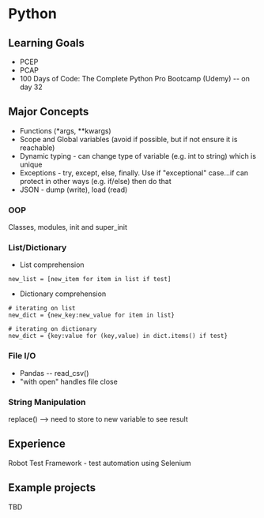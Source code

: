 # Python

## Learning Goals
- PCEP
- PCAP
- 100 Days of Code: The Complete Python Pro Bootcamp (Udemy) -- on day 32

## Major Concepts
- Functions (*args, **kwargs)
- Scope and Global variables (avoid if possible, but if not ensure it is reachable)
- Dynamic typing - can change type of variable (e.g. int to string) which is unique
- Exceptions - try, except, else, finally. Use if "exceptional" case...if can protect in other ways (e.g. if/else) then do that
- JSON - dump (write), load (read)

### OOP
Classes, modules, init and super_init

### List/Dictionary
- List comprehension 
```
new_list = [new_item for item in list if test]
```
- Dictionary comprehension
```
# iterating on list
new_dict = {new_key:new_value for item in list}

# iterating on dictionary
new_dict = {key:value for (key,value) in dict.items() if test}
```
### File I/O
- Pandas -- read_csv()
- "with open" handles file close

### String Manipulation
replace() --> need to store to new variable to see result

## Experience
Robot Test Framework - test automation using Selenium

## Example projects
TBD
